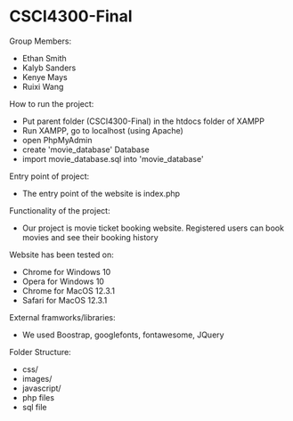 # CSCI4300-Final

Group Members:
- Ethan Smith
- Kalyb Sanders
- Kenye Mays
- Ruixi Wang

How to run the project:
- Put parent folder (CSCI4300-Final) in the htdocs folder of XAMPP
- Run XAMPP, go to localhost (using Apache)
- open PhpMyAdmin
- create 'movie_database' Database
- import movie_database.sql into 'movie_database'

Entry point of project:
- The entry point of the website is index.php

Functionality of the project:
- Our project is movie ticket booking website. Registered users can book movies and see their booking history

Website has been tested on:
- Chrome for Windows 10
- Opera for Windows 10
- Chrome for MacOS 12.3.1
- Safari for MacOS 12.3.1

External framworks/libraries:
- We used Boostrap, googlefonts, fontawesome, JQuery

Folder Structure:
- css/
- images/
- javascript/
- php files
- sql file
